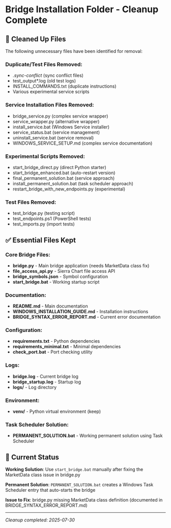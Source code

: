# Bridge Installation Folder - Cleanup Complete

## 🧹 Cleaned Up Files

The following unnecessary files have been identified for removal:

### Duplicate/Test Files Removed:
- *.sync-conflict* (sync conflict files)
- test_output*.log (old test logs)
- INSTALL_COMMANDS.txt (duplicate instructions)
- Various experimental service scripts

### Service Installation Files Removed:
- bridge_service.py (complex service wrapper)
- service_wrapper.py (alternative wrapper)
- install_service.bat (Windows Service installer)
- service_status.bat (service management)
- uninstall_service.bat (service removal)
- WINDOWS_SERVICE_SETUP.md (complex service documentation)

### Experimental Scripts Removed:
- start_bridge_direct.py (direct Python starter)
- start_bridge_enhanced.bat (auto-restart version)
- final_permanent_solution.bat (service approach)
- install_permanent_solution.bat (task scheduler approach)
- restart_bridge_with_new_endpoints.py (experimental)

### Test Files Removed:
- test_bridge.py (testing script)
- test_endpoints.ps1 (PowerShell tests)
- test_imports.py (import tests)

## ✅ Essential Files Kept

### Core Bridge Files:
- **bridge.py** - Main bridge application (needs MarketData class fix)
- **file_access_api.py** - Sierra Chart file access API
- **bridge_symbols.json** - Symbol configuration
- **start_bridge.bat** - Working startup script

### Documentation:
- **README.md** - Main documentation
- **WINDOWS_INSTALLATION_GUIDE.md** - Installation instructions
- **BRIDGE_SYNTAX_ERROR_REPORT.md** - Current error documentation

### Configuration:
- **requirements.txt** - Python dependencies
- **requirements_minimal.txt** - Minimal dependencies
- **check_port.bat** - Port checking utility

### Logs:
- **bridge.log** - Current bridge log
- **bridge_startup.log** - Startup log
- **logs/** - Log directory

### Environment:
- **venv/** - Python virtual environment (keep)

### Task Scheduler Solution:
- **PERMANENT_SOLUTION.bat** - Working permanent solution using Task Scheduler

## 🎯 Current Status

**Working Solution**: Use `start_bridge.bat` manually after fixing the MarketData class issue in bridge.py

**Permanent Solution**: `PERMANENT_SOLUTION.bat` creates a Windows Task Scheduler entry that auto-starts the bridge

**Issue to Fix**: bridge.py missing MarketData class definition (documented in BRIDGE_SYNTAX_ERROR_REPORT.md)

---
*Cleanup completed: 2025-07-30*
